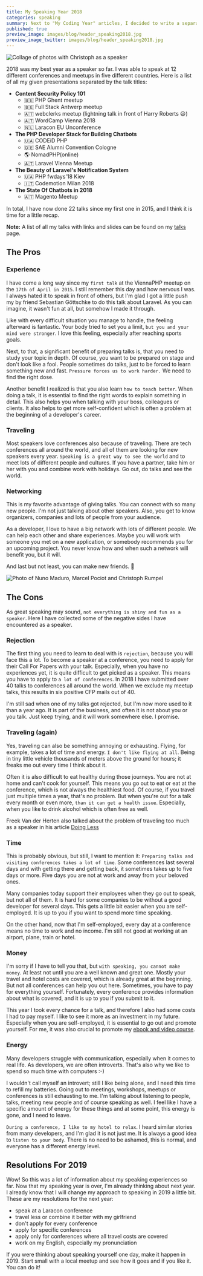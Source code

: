 ```yaml
---
title: My Speaking Year 2018
categories: speaking
summary: Next to "My Coding Year" articles, I decided to write a separate article about my speaking experiences from 2018 this year as well. It is primarily a recap for myself but may help others to see the pros and cons of speaking as a developer.
published: true
preview_image: images/blog/header_speaking2018.jpg
preview_image_twitter: images/blog/header_speaking2018.jpg
---
```


<img class="blogimage" alt="Collage of photos with Christoph as a speaker" src="/images/blog/header_speaking2018.jpg" />

2018 was my best year as a speaker so far. I was able to speak at 12 different conferences and meetups in five different countries. Here is a list of all my given presentations separated by the talk titles:

* **Content Security Policy 101**
    * 🇧🇪 PHP Ghent meetup
    * 🇧🇪 Full Stack Antwerp meetup
    * 🇦🇹 webclerks meetup (lightning talk in front of Harry Roberts 😃)
    * 🇦🇹 WordCamp Vienna 2018
    * 🇳🇱 Laracon EU Unconference
* **The PHP Developer Stack for Building Chatbots**
    * 🇺🇦 CODEiD PHP
    * 🇩🇪 SAE Alumni Convention Cologne
    * 🌎 NomadPHP(online)
    * 🇦🇹 Laravel Vienna Meetup
* **The Beauty of Laravel's Notification System**
    * 🇺🇦 PHP fwdays'18 Kiev
    * 🇮🇹 Codemotion Milan 2018
* **The State Of Chatbots in 2018**
    * 🇦🇹 Magento Meetup
    
In total, I have now done 22 talks since my first one in 2015, and I think it is time for a little recap.
    
<div class="blognote"><strong>Note:</strong> A list of all my talks with links and slides can be found on my <a href="/speaking">talks</a> page.</div>

## The Pros

### Experience

I have come a long way since my `first talk` at the ViennaPHP meetup on the `17th of April in 2015`. I still remember this day and how nervous I was. I always hated it to speak in front of others, but I'm glad I got a little push my by friend Sebastian Göttschke to do this talk about Laravel. As you can imagine, it wasn't fun at all, but somehow I made it through.

Like with every difficult situation you manage to handle, the feeling afterward is fantastic. Your body tried to set you a limit, `but you and your mind were stronger`. I love this feeling, especially after reaching sports goals.

Next, to that, a significant benefit of preparing talks is, that you need to study your topic in depth. Of course, you want to be prepared on stage and don't look like a fool. People sometimes do talks, just to be forced to learn something new and fast. `Pressure forces us to work harder.` We need to find the right dose.

Another benefit I realized is that you also learn `how to teach better`. When doing a talk, it is essential to find the right words to explain something in detail. This also helps you when talking with your boss, colleagues or clients. It also helps to get more self-confident which is often a problem at the beginning of a developer's career.

### Traveling

Most speakers love conferences also because of traveling. There are tech conferences all around the world, and all of them are looking for new speakers every year. `Speaking is a great way to see the world` and to meet lots of different people and cultures. If you have a partner, take him or her with you and combine work with holidays. Go out, do talks and see the world.

### Networking

This is my favorite advantage of giving talks. You can connect with so many new people. I'm not just talking about other speakers. Also, you get to know organizers, companies and lots of people from your audience.

As a developer, I love to have a big network with lots of different people. We can help each other and share experiences. Maybe you will work with someone you met on a new application, or somebody recommends you for an upcoming project. You never know how and when such a network will benefit you, but it will.

And last but not least, you can make new friends. 🤗

<img class="blogimage" alt="Photo of Nuno Maduro, Marcel Pociot and Christoph Rumpel" src="/images/blog/networking.jpg" />

## The Cons

As great speaking may sound, `not everything is shiny and fun as a speaker`. Here I have collected some of the negative sides I have encountered as a speaker.

### Rejection

The first thing you need to learn to deal with is `rejection`, because you will face this a lot. To become a speaker at a conference, you need to apply for their Call For Papers with your talk. Especially, when you have no experiences yet, it is quite difficult to get picked as a speaker. This means you have to apply to `a lot of conferences`. In 2018 I have submitted over 40 talks to conferences all around the world. When we exclude my meetup talks, this results in six positive CFP mails out of 40.

I'm still sad when one of my talks got rejected, but I'm now more used to it than a year ago. It is part of the business, and often it is not about you or you talk. Just keep trying, and it will work somewhere else. I promise.

### Traveling (again)

Yes, traveling can also be something annoying or exhausting. Flying, for example, takes a lot of time and energy. `I don't like flying at all`. Being in tiny little vehicle thousands of meters above the ground for hours; it freaks me out every time I think about it.

Often it is also difficult to eat healthy during those journeys. You are not at home and can't cook for yourself. This means you go out to eat or eat at the conference, which is not always the healthiest food. Of course, if you travel just multiple times a year, that's no problem. But when you're out for a talk every month or even more, `than it can get a health issue`. Especially, when you like to drink alcohol which is often free as well.

Freek Van der Herten also talked about the problem of traveling too much as a speaker in his article [Doing Less](https://murze.be/doing-less)

### Time

This is probably obvious, but still, I want to mention it: `Preparing talks and visiting conferences takes a lot of time`. Some conferences last several days and with getting there and getting back, it sometimes takes up to five days or more. Five days you are not at work and away from your beloved ones.

Many companies today support their employees when they go out to speak, but not all of them. It is hard for some companies to be without a good developer for several days. This gets a little bit easier when you are self-employed. It is up to you if you want to spend more time speaking.

On the other hand, now that I'm self-employed, every day at a conference means no time to work and no income. I'm still not good at working at an airport, plane, train or hotel.

### Money

I'm sorry if I have to tell you that, but `with speaking, you cannot make money`. At least not until you are a well known and great one. Mostly your travel and hotel costs are covered, which is already great at the beginning. But not all conferences can help you out here. Sometimes, you have to pay for everything yourself. Fortunately, every conference provides information about what is covered, and it is up to you if you submit to it.

This year I took every chance for a talk, and therefore I also had some costs I had to pay myself. I like to see it more as an investment in my future. Especially when you are self-employed, it is essential to go out and promote yourself. For me, it was also crucial to promote my [ebook and video course](https://christoph-rumpel.com/build-chatbots-with-php).

### Energy

Many developers struggle with communication, especially when it comes to real life. As developers, we are often introverts. That's also why we like to spend so much time with computers :-)

I wouldn't call myself an introvert; still I like being alone, and I need this time to refill my batteries. Going out to meetings, workshops, meetups or conferences is still exhausting to me. I'm talking about listening to people, talks, meeting new people and of course speaking as well. I feel like I have a specific amount of energy for these things and at some point, this energy is gone, and I need to leave.
 
 `During a conference, I like to my hotel to relax`. I heard similar stories from many developers, and I'm glad it is not just me. It is always a good idea to `listen to your body`. There is no need to be ashamed, this is normal, and everyone has a different energy level.

## Resolutions For 2019

Wow! So this was a lot of information about my speaking experiences so far. Now that my speaking year is over, I'm already thinking about next year. I already know that I will change my approach to speaking in 2019 a little bit. These are my resolutions for the next year:

* speak at a Laracon conference
* travel less or combine it better with my girlfriend
* don't apply for every conference
* apply for specific conferences
* apply only for conferences where all travel costs are covered
* work on my English, especially my pronunciation 

If you were thinking about speaking yourself one day, make it happen in 2019. Start small with a local meetup and see how it goes and if you like it. You can do it!



